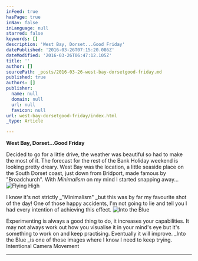 ```yaml
---
inFeed: true
hasPage: true
inNav: false
inLanguage: null
starred: false
keywords: []
description: 'West Bay, Dorset...Good Friday'
datePublished: '2016-03-26T07:15:20.086Z'
dateModified: '2016-03-26T06:47:12.105Z'
title: ''
author: []
sourcePath: _posts/2016-03-26-west-bay-dorsetgood-friday.md
published: true
authors: []
publisher:
  name: null
  domain: null
  url: null
  favicon: null
url: west-bay-dorsetgood-friday/index.html
_type: Article

---
```

**West Bay, Dorset...Good Friday**

Decided to go for a little drive, the weather was beautiful so had to make the most of it. The forecast for the rest of the Bank Holiday weekend is looking pretty dreary. West Bay was the location, a little seaside place on the South Dorset coast, just down from Bridport, made famous by "Broadchurch". With _Minimalism_ on my mind I started snapping away...
![Flying High](https://the-grid-user-content.s3-us-west-2.amazonaws.com/91c1ad91-3755-47fa-a7e2-913ed4a7b440.jpg)

I know it's not strictly _"Minimalism" _but this was by far my favourite shot of the day! One of those happy accidents, I'm not going to lie and tell you I had every intention of achieving this effect. ![Into the Blue](https://the-grid-user-content.s3-us-west-2.amazonaws.com/76bfa57b-1fd7-443c-89e4-a5eaf38f0249.jpg)

Experimenting is always a good thing to do, it increases your capabilities. It may not always work out how you visualise it in your mind's eye but it's something to work on and keep practising. Eventually it will improve. _Into the Blue _is one of those images where I know I need to keep trying. Intentional Camera Movement

****